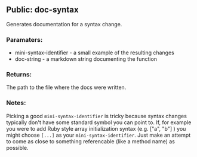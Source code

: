 ## Public: doc-syntax
Generates documentation for a syntax change.

### Paramaters:
* mini-syntax-identifier - a small example of the resulting changes
* doc-string - a markdown string documenting the function

### Returns:
The path to the file where the docs were written.

### Notes:
Picking a good `mini-syntax-identifier` is tricky because syntax changes
typically don't have some standard symbol you can point to.
If, for example you were to add Ruby style array initialization 
syntax (e.g. ["a", "b"] ) you might choose `[...]` as your 
`mini-syntax-identifier`. Just make an attempt to come as close to something
referencable (like a method name) as possible.
